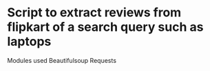 # Script to extract reviews from flipkart of a search query such as laptops

Modules used
Beautifulsoup
Requests
